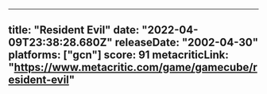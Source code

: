 
---
title: "Resident Evil"
date: "2022-04-09T23:38:28.680Z"
releaseDate: "2002-04-30"
platforms: ["gcn"]
score: 91
metacriticLink: "https://www.metacritic.com/game/gamecube/resident-evil"
---
